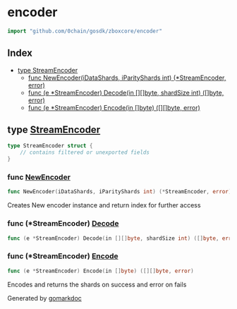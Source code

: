 <!-- Code generated by gomarkdoc. DO NOT EDIT -->

# encoder

```go
import "github.com/0chain/gosdk/zboxcore/encoder"
```

## Index

- [type StreamEncoder](<#StreamEncoder>)
  - [func NewEncoder\(iDataShards, iParityShards int\) \(\*StreamEncoder, error\)](<#NewEncoder>)
  - [func \(e \*StreamEncoder\) Decode\(in \[\]\[\]byte, shardSize int\) \(\[\]byte, error\)](<#StreamEncoder.Decode>)
  - [func \(e \*StreamEncoder\) Encode\(in \[\]byte\) \(\[\]\[\]byte, error\)](<#StreamEncoder.Encode>)


<a name="StreamEncoder"></a>
## type [StreamEncoder](<https://github.com/0chain/gosdk/blob/staging/zboxcore/encoder/erasurecode.go#L14-L19>)



```go
type StreamEncoder struct {
    // contains filtered or unexported fields
}
```

<a name="NewEncoder"></a>
### func [NewEncoder](<https://github.com/0chain/gosdk/blob/staging/zboxcore/encoder/erasurecode.go#L22>)

```go
func NewEncoder(iDataShards, iParityShards int) (*StreamEncoder, error)
```

Creates New encoder instance and return index for further access

<a name="StreamEncoder.Decode"></a>
### func \(\*StreamEncoder\) [Decode](<https://github.com/0chain/gosdk/blob/staging/zboxcore/encoder/erasurecode.go#L52>)

```go
func (e *StreamEncoder) Decode(in [][]byte, shardSize int) ([]byte, error)
```



<a name="StreamEncoder.Encode"></a>
### func \(\*StreamEncoder\) [Encode](<https://github.com/0chain/gosdk/blob/staging/zboxcore/encoder/erasurecode.go#L36>)

```go
func (e *StreamEncoder) Encode(in []byte) ([][]byte, error)
```

Encodes and returns the shards on success and error on fails

Generated by [gomarkdoc](<https://github.com/princjef/gomarkdoc>)
